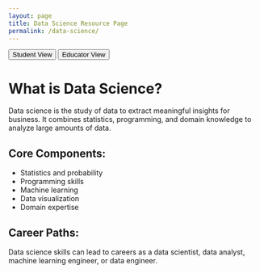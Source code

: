 ```yaml
---
layout: page
title: Data Science Resource Page
permalink: /data-science/
---
```


<div class="view-toggle">
  <button id="student-view-btn" class="active">Student View</button>
  <button id="educator-view-btn">Educator View</button>
</div>

<div id="student-view" class="content-view">
  <h1>What is Data Science?</h1>

  <p>Data science is the study of data to extract meaningful insights for business. It combines statistics, programming, and domain knowledge to analyze large amounts of data.</p>

<h2>Core Components:</h2>
  <ul>
    <li>Statistics and probability</li>
    <li>Programming skills</li>
    <li>Machine learning</li>
    <li>Data visualization</li>
    <li>Domain expertise</li>
  </ul>

<h2>Career Paths:</h2>
  <p>Data science skills can lead to careers as a data scientist, data analyst, machine learning engineer, or data engineer.</p>
</div>

<div id="educator-view" class="content-view" style="display: none;">
  <h1>Teaching Data Science</h1>

  <p>This guide provides resources for introducing data science concepts to students at various educational levels.</p>

<h2>Learning Objectives:</h2>
  <ul>
    <li>Understand multidisciplinary nature of data science</li>
    <li>Develop fundamental technical skills</li>
    <li>Apply data science to real-world problems</li>
    <li>Consider ethical implications of data analysis</li>
  </ul>

<h2>Teaching Approaches:</h2>
  <p>Use real-world examples, hands-on projects, and scaffolded programming exercises to engage students with data science concepts.</p>
</div>

<script>
  document.getElementById('student-view-btn').addEventListener('click', function() {
    document.getElementById('student-view').style.display = 'block';
    document.getElementById('educator-view').style.display = 'none';
    this.classList.add('active');
    document.getElementById('educator-view-btn').classList.remove('active');
  });
  
  document.getElementById('educator-view-btn').addEventListener('click', function() {
    document.getElementById('student-view').style.display = 'none';
    document.getElementById('educator-view').style.display = 'block';
    this.classList.add('active');
    document.getElementById('student-view-btn').classList.remove('active');
  });
  
  // Check for view parameter in URL
  const urlParams = new URLSearchParams(window.location.search);
  if (urlParams.get('view') === 'educator') {
    document.getElementById('educator-view-btn').click();
  }
</script>